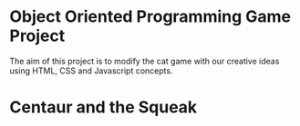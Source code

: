 # Object Oriented Programming Game Project
The aim of this project is to modify the cat game with our creative ideas using HTML, CSS and Javascript concepts. 

# Centaur and the Squeak
